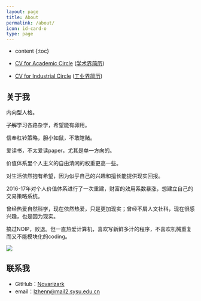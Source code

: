 ```yaml
---
layout: page
title: About
permalink: /about/
icon: id-card-o 
type: page
---
```


* content
{:toc}


* [CV for Academic Circle]()  ([学术界简历](https://github.com/Novarizark/Novarizark.github.io/raw/master/uploads/2018/cv/CV-Academic-Chinese.pdf))
* [CV for Industrial Circle]() ([工业界简历](https://github.com/Novarizark/Novarizark.github.io/raw/master/uploads/2018/cv/CV-Industrial-Chinese.pdf))

## 关于我


内向型人格。


~~了解~~学习各路杂学，希望能有卵用。

信奉杠铃策略，胆小如鼠，不敢瞎赌。

爱读书，不太爱读paper，尤其是单一方向的。

价值体系里个人主义的自由清闲的权重更高一些。

对生活依然抱有希望，因为似乎自己的兴趣和擅长能提供现实回报。

2016-17年对个人价值体系进行了一次重建，财富的效用系数暴涨，想建立自己的交易策略系统。

曾经热爱自然科学，现在依然热爱，只是更加现实；曾经不屑人文社科，现在很感兴趣，也是因为现实。

搞过NOIP，败退。但一直热爱计算机，喜欢写新鲜多汁的程序，不喜欢机械重复而又不能模块化的coding。


![](http://ww1.sinaimg.cn/large/73ebdc71gy1fmzzdtzucxj20wu0kugmh.jpg)

## 联系我

* GitHub：[Novarizark](https://github.com/Novarizark)
* email：lzhenn@mail2.sysu.edu.cn

